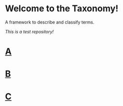 # Welcome to the Taxonomy! 

A framework to describe and classify terms.

*This is a test repository!*

# [A](https://github.com/baaltazaar/Wikiee/tree/master/wiki/A/index.md)
# [B](https://github.com/baaltazaar/Wikiee/tree/master/wiki/B)
# [C](https://github.com/baaltazaar/Wikiee/tree/master/wiki/C)
